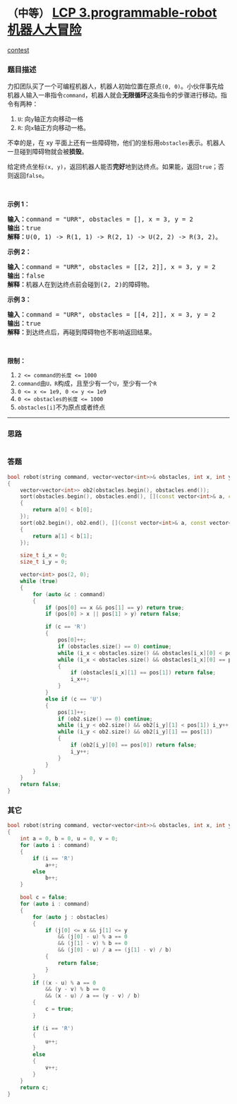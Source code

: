 # `（中等）` [LCP 3.programmable-robot 机器人大冒险](https://leetcode-cn.com/problems/programmable-robot/)

[contest](https://leetcode-cn.com/contest/season/2019-fall/problems/programmable-robot/)

### 题目描述
<p>力扣团队买了一个可编程机器人，机器人初始位置在原点<code>(0, 0)</code>。小伙伴事先给机器人输入一串指令<code>command</code>，机器人就会<strong>无限循环</strong>这条指令的步骤进行移动。指令有两种：</p>
<ol>
	<li><code>U</code>: 向<code>y</code>轴正方向移动一格</li>
	<li><code>R</code>: 向<code>x</code>轴正方向移动一格。</li>
</ol>

<p>不幸的是，在 xy 平面上还有一些障碍物，他们的坐标用<code>obstacles</code>表示。机器人一旦碰到障碍物就会被<strong>损毁</strong>。</p>
<p>给定终点坐标<code>(x, y)</code>，返回机器人能否<strong>完好</strong>地到达终点。如果能，返回<code>true</code>；否则返回<code>false</code>。</p>
<p>&nbsp;</p>
<p><strong>示例 1：</strong></p>
<pre><strong>输入：</strong>command = "URR", obstacles = [], x = 3, y = 2
<strong>输出：</strong>true
<strong>解释：</strong>U(0, 1) -&gt; R(1, 1) -&gt; R(2, 1) -&gt; U(2, 2) -&gt; R(3, 2)。</pre>

<p><strong>示例 2：</strong></p>
<pre><strong>输入：</strong>command = "URR", obstacles = [[2, 2]], x = 3, y = 2
<strong>输出：</strong>false
<strong>解释：</strong>机器人在到达终点前会碰到(2, 2)的障碍物。</pre>

<p><strong>示例 3：</strong></p>
<pre><strong>输入：</strong>command = "URR", obstacles = [[4, 2]], x = 3, y = 2
<strong>输出：</strong>true
<strong>解释：</strong>到达终点后，再碰到障碍物也不影响返回结果。</pre>

<p>&nbsp;</p>
<p><strong>限制：</strong></p>
<ol>
	<li><code>2 &lt;= command的长度 &lt;= 1000</code></li>
	<li><code>command</code>由<code>U，R</code>构成，且至少有一个<code>U</code>，至少有一个<code>R</code></li>
	<li><code>0 &lt;= x &lt;= 1e9, 0 &lt;= y &lt;= 1e9</code></li>
	<li><code>0 &lt;= obstacles的长度 &lt;= 1000</code></li>
	<li><code>obstacles[i]</code>不为原点或者终点</li>
</ol>

---
### 思路
```

```



### 答题
``` C++
bool robot(string command, vector<vector<int>>& obstacles, int x, int y)
{
	vector<vector<int>> ob2(obstacles.begin(), obstacles.end());
	sort(obstacles.begin(), obstacles.end(), [](const vector<int>& a, const vector<int>& b)
	{
		return a[0] < b[0];
	});
	sort(ob2.begin(), ob2.end(), [](const vector<int>& a, const vector<int>& b)
	{
		return a[1] < b[1];
	});

	size_t i_x = 0;
	size_t i_y = 0;

	vector<int> pos(2, 0);
	while (true)
	{
		for (auto &c : command)
		{
			if (pos[0] == x && pos[1] == y) return true;
			if (pos[0] > x || pos[1] > y) return false;

			if (c == 'R')
			{
				pos[0]++;
				if (obstacles.size() == 0) continue;
				while (i_x < obstacles.size() && obstacles[i_x][0] < pos[0]) i_x++;
				while (i_x < obstacles.size() && obstacles[i_x][0] == pos[0])
				{
					if (obstacles[i_x][1] == pos[1]) return false;
					i_x++;
				}
			}
			else if (c == 'U')
			{
				pos[1]++;
				if (ob2.size() == 0) continue;
				while (i_y < ob2.size() && ob2[i_y][1] < pos[1]) i_y++;
				while (i_y < ob2.size() && ob2[i_y][1] == pos[1])
				{
					if (ob2[i_y][0] == pos[0]) return false;
					i_y++;
				}
			}
		}
	}
	return false;
}
```


### 其它
``` C++
bool robot(string command, vector<vector<int>>& obstacles, int x, int y) 
{
	int a = 0, b = 0, u = 0, v = 0;
	for (auto i : command)
	{
		if (i == 'R')
			a++;
		else 
			b++;
	}

	bool c = false;
	for (auto i : command)
	{
		for (auto j : obstacles)
		{
			if (j[0] <= x && j[1] <= y
				&& (j[0] - u) % a == 0
				&& (j[1] - v) % b == 0
				&& (j[0] - u) / a == (j[1] - v) / b)
			{
				return false;
			}
		}
		if ((x - u) % a == 0
			&& (y - v) % b == 0
			&& (x - u) / a == (y - v) / b)
		{
			c = true;
		}

		if (i == 'R')
		{
			u++;
		}
		else
		{
			v++;
		}
	}
	return c;
}
```


